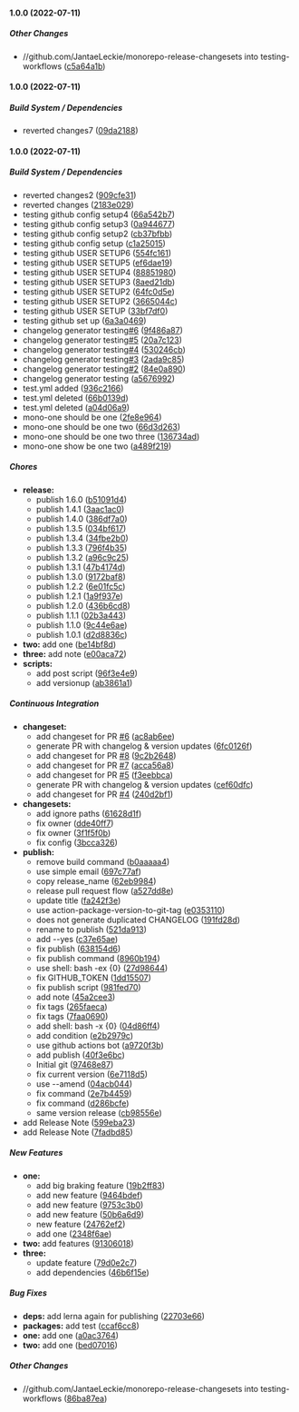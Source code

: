 #### 1.0.0 (2022-07-11)

##### Other Changes

* //github.com/JantaeLeckie/monorepo-release-changesets into testing-workflows ([c5a64a1b](https://github.com/azu/monorepo-release-changesets/commit/c5a64a1b917fe8d353a4c0566313a137827033ae))

#### 1.0.0 (2022-07-11)

##### Build System / Dependencies

*  reverted changes7 ([09da2188](https://github.com/azu/monorepo-release-changesets/commit/09da2188c1ef10a241c06642714679627998575a))

#### 1.0.0 (2022-07-11)

##### Build System / Dependencies

*  reverted changes2 ([909cfe31](https://github.com/azu/monorepo-release-changesets/commit/909cfe31f0c84b02a9df787d775b40be65a9ccfa))
*  reverted changes ([2183e029](https://github.com/azu/monorepo-release-changesets/commit/2183e0292a6838f84d6cb5c9add49eaf6cd8d530))
*  testing github config setup4 ([66a542b7](https://github.com/azu/monorepo-release-changesets/commit/66a542b7145e21880ede8c84aafd3491541dedca))
*  testing github config setup3 ([0a944677](https://github.com/azu/monorepo-release-changesets/commit/0a9446776246d50499d8f080dde26a14b24f9f9f))
*  testing github config setup2 ([cb37bfbb](https://github.com/azu/monorepo-release-changesets/commit/cb37bfbb99f3d2b2d39595f561cb94ae2b1a8368))
*  testing github config setup ([c1a25015](https://github.com/azu/monorepo-release-changesets/commit/c1a25015f3eefa63ddde61edf3988b238d2f955e))
*  testing github USER SETUP6 ([554fc161](https://github.com/azu/monorepo-release-changesets/commit/554fc161ec8a0ec09901aa1814dbf0fca019a640))
*  testing github USER SETUP5 ([ef6dae19](https://github.com/azu/monorepo-release-changesets/commit/ef6dae19a2eff35b9309d84ec0ec4e68e30b1bbf))
*  testing github USER SETUP4 ([88851980](https://github.com/azu/monorepo-release-changesets/commit/88851980c4e61df1af6991c011173de7cad217c9))
*  testing github USER SETUP3 ([8aed21db](https://github.com/azu/monorepo-release-changesets/commit/8aed21db7808cfedb5988a72b505c771d5a17de5))
*  testing github USER SETUP2 ([64fc0d5e](https://github.com/azu/monorepo-release-changesets/commit/64fc0d5e76282b174b57171d53130d16ed2a8ab5))
*  testing github USER SETUP2 ([3665044c](https://github.com/azu/monorepo-release-changesets/commit/3665044c6011128630a43f9ea63cc036effe633a))
*  testing github USER SETUP ([33bf7df0](https://github.com/azu/monorepo-release-changesets/commit/33bf7df098b8fa05b78ba1b75f4934dc75bfa948))
*  testing github set up ([6a3a0469](https://github.com/azu/monorepo-release-changesets/commit/6a3a04694e28b3d76d174584b50b94edca0244ab))
*  changelog generator testing[#6](https://github.com/azu/monorepo-release-changesets/pull/6) ([9f486a87](https://github.com/azu/monorepo-release-changesets/commit/9f486a87e1cbd7b67f71ee04c0bfe0cc2fc20cc5))
*  changelog generator testing[#5](https://github.com/azu/monorepo-release-changesets/pull/5) ([20a7c123](https://github.com/azu/monorepo-release-changesets/commit/20a7c123a50ceef822ccc69654fcf76a7b0530df))
*  changelog generator testing[#4](https://github.com/azu/monorepo-release-changesets/pull/4) ([530246cb](https://github.com/azu/monorepo-release-changesets/commit/530246cb22d82e873e8e77de75cd333a671f5dd4))
*  changelog generator testing[#3](https://github.com/azu/monorepo-release-changesets/pull/3) ([2ada9c85](https://github.com/azu/monorepo-release-changesets/commit/2ada9c8572b94e7106e3f1ff1bb2a7da15346c51))
*  changelog generator testing[#2](https://github.com/azu/monorepo-release-changesets/pull/2) ([84e0a890](https://github.com/azu/monorepo-release-changesets/commit/84e0a890cf610434b82fc829aac46d333ef097b5))
*  changelog generator testing ([a5676992](https://github.com/azu/monorepo-release-changesets/commit/a5676992a11d5a3ee4d0b83edb6d176eefde4d61))
*  test.yml added ([936c2166](https://github.com/azu/monorepo-release-changesets/commit/936c21660560939ba8cdb1ba5bb1501e8d6283c5))
*  test.yml deleted ([66b0139d](https://github.com/azu/monorepo-release-changesets/commit/66b0139d1f286ebf828497df09f99c122f68e510))
*  test.yml deleted ([a04d06a9](https://github.com/azu/monorepo-release-changesets/commit/a04d06a9f731b99d2b510a3f4fb0079ca5b02238))
*  mono-one should be one ([2fe8e964](https://github.com/azu/monorepo-release-changesets/commit/2fe8e964b46ad91e592930aacaa3c2f62f1816cb))
*  mono-one should be one two ([66d3d263](https://github.com/azu/monorepo-release-changesets/commit/66d3d263eebccbc0f4122a7c6d64b4712792e8ed))
*  mono-one should be one two three ([136734ad](https://github.com/azu/monorepo-release-changesets/commit/136734ade1ab41e729376c76537901dee689b735))
*  mono-one show be one two ([a489f219](https://github.com/azu/monorepo-release-changesets/commit/a489f2192c9be20901122866569e91f55985b20d))

##### Chores

* **release:**
  *  publish 1.6.0 ([b51091d4](https://github.com/azu/monorepo-release-changesets/commit/b51091d42d69d06cab21d6ae702f9e6ef085c3e7))
  *  publish 1.4.1 ([3aac1ac0](https://github.com/azu/monorepo-release-changesets/commit/3aac1ac0edcee1844ea3e774c6fc0766ce22970c))
  *  publish 1.4.0 ([386df7a0](https://github.com/azu/monorepo-release-changesets/commit/386df7a0c9a34a399f7e419fbbf0dc84b3b30feb))
  *  publish 1.3.5 ([034bf617](https://github.com/azu/monorepo-release-changesets/commit/034bf617c7eb945b5cd11c61c49e7234cb541cb8))
  *  publish 1.3.4 ([34fbe2b0](https://github.com/azu/monorepo-release-changesets/commit/34fbe2b0f23108f34247297f2b81afc96ab09d31))
  *  publish 1.3.3 ([796f4b35](https://github.com/azu/monorepo-release-changesets/commit/796f4b35cd5d3c07fb893cfb7081a1ef44b905b2))
  *  publish 1.3.2 ([a96c9c25](https://github.com/azu/monorepo-release-changesets/commit/a96c9c2509acd0a1d556562217fa9d51d76c5e74))
  *  publish 1.3.1 ([47b4174d](https://github.com/azu/monorepo-release-changesets/commit/47b4174d789ff8098f8c21e12297bdb277753429))
  *  publish 1.3.0 ([9172baf8](https://github.com/azu/monorepo-release-changesets/commit/9172baf8f8e7eecd04b34d4f846e6a2cffea4e3e))
  *  publish 1.2.2 ([6e01fc5c](https://github.com/azu/monorepo-release-changesets/commit/6e01fc5c100b141bef002b6b128e4c6c524e6db6))
  *  publish 1.2.1 ([1a9f937e](https://github.com/azu/monorepo-release-changesets/commit/1a9f937e0e6217c4b55a58b4fc07d4b4d25159d5))
  *  publish 1.2.0 ([436b6cd8](https://github.com/azu/monorepo-release-changesets/commit/436b6cd84682c01ce327f18e3965e5a5f6e74202))
  *  publish 1.1.1 ([02b3a443](https://github.com/azu/monorepo-release-changesets/commit/02b3a44305425e69cbcccf861b230516320d10ca))
  *  publish 1.1.0 ([9c44e6ae](https://github.com/azu/monorepo-release-changesets/commit/9c44e6aeda5190e74988c604cb74e245b8ed26ed))
  *  publish 1.0.1 ([d2d8836c](https://github.com/azu/monorepo-release-changesets/commit/d2d8836cb60611530e4cdcf6f8f8746ab1757206))
* **two:**  add one ([be14bf8d](https://github.com/azu/monorepo-release-changesets/commit/be14bf8d4eea004535813e41b92d9f83d30a2422))
* **three:**  add note ([e00aca72](https://github.com/azu/monorepo-release-changesets/commit/e00aca7296f6a58eb4d08ee01917b237b76d1458))
* **scripts:**
  *  add post script ([96f3e4e9](https://github.com/azu/monorepo-release-changesets/commit/96f3e4e95a8f6f8079564743a1a786193c9083c7))
  *  add versionup ([ab3861a1](https://github.com/azu/monorepo-release-changesets/commit/ab3861a1ce5e2c281aa59ee192d77aa17d7b6fed))

##### Continuous Integration

* **changeset:**
  *  add changeset for PR [#6](https://github.com/azu/monorepo-release-changesets/pull/6) ([ac8ab6ee](https://github.com/azu/monorepo-release-changesets/commit/ac8ab6ee135e2ac2584a2f7ed72538f136d4aa85))
  *  generate PR with changelog & version updates ([6fc0126f](https://github.com/azu/monorepo-release-changesets/commit/6fc0126fa5af56380b5b4d08b72434209f9e019c))
  *  add changeset for PR [#8](https://github.com/azu/monorepo-release-changesets/pull/8) ([9c2b2648](https://github.com/azu/monorepo-release-changesets/commit/9c2b2648af83c93d504dea2915c7fc045f3217a4))
  *  add changeset for PR [#7](https://github.com/azu/monorepo-release-changesets/pull/7) ([acca56a8](https://github.com/azu/monorepo-release-changesets/commit/acca56a846af39b24044bc04cb2511cfcda23709))
  *  add changeset for PR [#5](https://github.com/azu/monorepo-release-changesets/pull/5) ([f3eebbca](https://github.com/azu/monorepo-release-changesets/commit/f3eebbca1d50096816a84c7c4a944f96ab12a3cc))
  *  generate PR with changelog & version updates ([cef60dfc](https://github.com/azu/monorepo-release-changesets/commit/cef60dfc4c8d1e8ae79bf99e1008be300519f9e1))
  *  add changeset for PR [#4](https://github.com/azu/monorepo-release-changesets/pull/4) ([240d2bf1](https://github.com/azu/monorepo-release-changesets/commit/240d2bf1a69f6bf265fe28788feb5c9e9420df50))
* **changesets:**
  *  add ignore paths ([61628d1f](https://github.com/azu/monorepo-release-changesets/commit/61628d1f274a1038612d439148ba53ae7af7896e))
  *  fix owner ([dde40ff7](https://github.com/azu/monorepo-release-changesets/commit/dde40ff75b89b4831013f579903cbb03ad539719))
  *  fix owner ([3f1f5f0b](https://github.com/azu/monorepo-release-changesets/commit/3f1f5f0b6578c52ddb3844c9af78bed126b19944))
  *  fix config ([3bcca326](https://github.com/azu/monorepo-release-changesets/commit/3bcca3268b05f6bf5369f4714fbfa4d7f1a9c05c))
* **publish:**
  *  remove build command ([b0aaaaa4](https://github.com/azu/monorepo-release-changesets/commit/b0aaaaa44cbc9bda23b7965ffb2a9591cb12ebe8))
  *  use simple email ([697c77af](https://github.com/azu/monorepo-release-changesets/commit/697c77afc88ce7eaa84d9f3a5b8529964e60cc05))
  *  copy release_name ([62eb9984](https://github.com/azu/monorepo-release-changesets/commit/62eb9984f568117bb0ed55ae4323c66492a1c64c))
  *  release pull request flow ([a527dd8e](https://github.com/azu/monorepo-release-changesets/commit/a527dd8e039dd26eaf2959965e6053bfd5a27c83))
  *  update title ([fa242f3e](https://github.com/azu/monorepo-release-changesets/commit/fa242f3eff857f3019a278ba6a9ec329925f643f))
  *  use action-package-version-to-git-tag ([e0353110](https://github.com/azu/monorepo-release-changesets/commit/e035311079550e27906b3e7f8a30a49ef818ffd3))
  *  does not generate duplicated CHANGELOG ([191fd28d](https://github.com/azu/monorepo-release-changesets/commit/191fd28d42cc6f7724ba6a9c5ee90276302ca8d7))
  *  rename to publish ([521da913](https://github.com/azu/monorepo-release-changesets/commit/521da9135f40a79d1d80fd482f9d6584542a28b4))
  *  add --yes ([c37e65ae](https://github.com/azu/monorepo-release-changesets/commit/c37e65ae309b82e47e80a5be9e927790bbcaa750))
  *  fix publish ([638154d6](https://github.com/azu/monorepo-release-changesets/commit/638154d6acfcc865ffbbd38581ad4d7b18299002))
  *  fix publish command ([8960b194](https://github.com/azu/monorepo-release-changesets/commit/8960b194eff4f0dcbd6a6c91b192aede79477c57))
  *  use shell: bash -ex {0} ([27d98644](https://github.com/azu/monorepo-release-changesets/commit/27d9864402b1d08bdbf27578586545b900bd2e4e))
  *  fix GITHUB_TOKEN ([1dd15507](https://github.com/azu/monorepo-release-changesets/commit/1dd15507547ce6a9482f79c26fd7001f343d7f09))
  *  fix publish script ([981fed70](https://github.com/azu/monorepo-release-changesets/commit/981fed70cd134eda3609b0a2f526e28787857638))
  *  add note ([45a2cee3](https://github.com/azu/monorepo-release-changesets/commit/45a2cee3d2d67f87e8b37045b829aa37f8d43302))
  *  fix tags ([265faeca](https://github.com/azu/monorepo-release-changesets/commit/265faeca7e968c4bf922439f82bb91f3d9fe9cd7))
  *  fix tags ([7faa0690](https://github.com/azu/monorepo-release-changesets/commit/7faa06906ef92134345130d33719bc451d00ea00))
  *  add shell: bash -x {0} ([04d86ff4](https://github.com/azu/monorepo-release-changesets/commit/04d86ff40c68ca9052e41f2e21a74d0f5f2c999c))
  *  add condition ([e2b2979c](https://github.com/azu/monorepo-release-changesets/commit/e2b2979c476430ea8d728ffb3551a56bde89854a))
  *   use github actions bot ([a9720f3b](https://github.com/azu/monorepo-release-changesets/commit/a9720f3be16d71b4bccf0dcc2e85396575f54c46))
  *  add publish ([40f3e6bc](https://github.com/azu/monorepo-release-changesets/commit/40f3e6bcfe7e0a93e913a570adb86416b21c3b57))
  *  Initial git ([97468e87](https://github.com/azu/monorepo-release-changesets/commit/97468e8749643a3a051f1a72b828ac6f6087ec2a))
  *  fix current version ([6e7118d5](https://github.com/azu/monorepo-release-changesets/commit/6e7118d53efb03326fe50cae2704a47d3c047357))
  *  use --amend ([04acb044](https://github.com/azu/monorepo-release-changesets/commit/04acb044add50bd45aa76601030ca3d8e9d09531))
  *  fix command ([2e7b4459](https://github.com/azu/monorepo-release-changesets/commit/2e7b4459e1205fb89589fc3b618c648b4d292c09))
  *  fix command ([d286bcfe](https://github.com/azu/monorepo-release-changesets/commit/d286bcfed978eeab89c3e6b74c47be95e813f324))
  *  same version release ([cb98556e](https://github.com/azu/monorepo-release-changesets/commit/cb98556e6f4128f1ea2933b52ec2b25d39dc7050))
*  add Release Note ([599eba23](https://github.com/azu/monorepo-release-changesets/commit/599eba233e1a92e8a36caa133b25d34dc41f0cf7))
*  add Release Note ([7fadbd85](https://github.com/azu/monorepo-release-changesets/commit/7fadbd8523dce0a100a3b3fd043d26d1bb65a7c0))

##### New Features

* **one:**
  *  add big braking feature ([19b2ff83](https://github.com/azu/monorepo-release-changesets/commit/19b2ff83b386c9cca99bb6c12bc7173a04bde094))
  *  add new feature ([9464bdef](https://github.com/azu/monorepo-release-changesets/commit/9464bdef9fb4f7d9ba4d0654b661b61872ec96c3))
  *  add new feature ([9753c3b0](https://github.com/azu/monorepo-release-changesets/commit/9753c3b09007aec792ddc300b6ee4d8d0e228f7f))
  *  add new feature ([50b6a6d9](https://github.com/azu/monorepo-release-changesets/commit/50b6a6d9337bce6ca5975676fe869aecd8cf4437))
  *  new feature ([24762ef2](https://github.com/azu/monorepo-release-changesets/commit/24762ef2e818f84a105a1bb4c09e6f30bd7bd410))
  *  add one ([2348f6ae](https://github.com/azu/monorepo-release-changesets/commit/2348f6aede39c9c649f941deee9f4a6705367c08))
* **two:**  add features ([91306018](https://github.com/azu/monorepo-release-changesets/commit/913060185bd994d1f8dfae7f912513d4f2656a1b))
* **three:**
  *  update feature ([79d0e2c7](https://github.com/azu/monorepo-release-changesets/commit/79d0e2c730f6371b6f518d38a049efa367b1fd7b))
  *  add dependencies ([46b6f15e](https://github.com/azu/monorepo-release-changesets/commit/46b6f15eefbc767c786b1c6799bbd26a87b1633e))

##### Bug Fixes

* **deps:**  add lerna again for publishing ([22703e66](https://github.com/azu/monorepo-release-changesets/commit/22703e6624656ac73b9e90441e5d8e0e7909f395))
* **packages:**  add test ([ccaf6cc8](https://github.com/azu/monorepo-release-changesets/commit/ccaf6cc86ab7546f6b2f2a7ead416717d815b7e0))
* **one:**  add one ([a0ac3764](https://github.com/azu/monorepo-release-changesets/commit/a0ac3764ed5165745b5651fdcc4648108787c164))
* **two:**  add one ([bed07016](https://github.com/azu/monorepo-release-changesets/commit/bed070168f3ff0194a9e6da739b18b6f86eca4f8))

##### Other Changes

* //github.com/JantaeLeckie/monorepo-release-changesets into testing-workflows ([86ba87ea](https://github.com/azu/monorepo-release-changesets/commit/86ba87eacf8f66a2efde7f25aaae3e70bbbdb93e))


